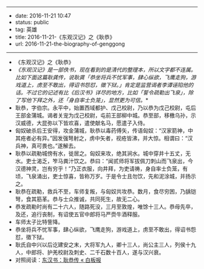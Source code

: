 - --
- date: 2016-11-21 10:47
- status: public
- tag: 英雄
- title: 2016-11-21-《东观汉记》之《耿恭》
- url: 2016-11-21-the-biography-of-genggong
- --
- 《东观汉记》之《耿恭》
- *《东观汉记》是一部佚书，现在看到的是清代的整理本，所以文字都不连属。比如下面这篇耿龚传，说耿龚「恭坐将兵不忧军事，肆心纵欲，飞鹰走狗，游戏道上，虏至不敢出，得诏书怨怼，徵下狱。」肯定是监营谒者李谭诬陷他的话。不过它的记述有比《后汉书》详尽的地方，比如「誓令疏勒出飞泉」，除了写他下拜之外，还「身自率士负笼」，显然更为可信。**	
- 耿恭，字伯宗。永平中，始置西域都护、戊己校尉，乃以恭为戊己校尉，屯后王部金蒲城。谒者关宠为戊己校尉，屯前王部柳中城。恭至部，移檄乌孙，示汉威德，大昆弥以下皆欢喜，遣使献名马，愿遣子入侍。
- 匈奴破杀后王安得，攻金蒲城，耿恭以毒药傅矢，传语匈奴：“汉家箭神，中其疮者必有异。”因发强弩射之，虏中矢者，视疮皆沸，并大惊。相谓曰：“汉兵神，真可畏也。”遂解去。
- 耿恭以疏勒城傍有水，徙居之。匈奴来攻，绝其涧水。城中穿井十五丈，无水。吏士渴乏，笮马粪汁饮之。恭曰：“闻贰师将军拔佩刀刺山而飞泉出，今汉德神灵，岂有穷乎！”乃正衣服，向井拜，为吏请祷，身自率士负笼，有顷，飞泉涌出，吏士惊喜，皆称万岁。于是令士且勿饮，先和泥涂城，并扬示之。
- 耿恭在疏勒，救兵不至，车师复叛，与匈奴共攻恭。数月，食尽穷困，乃龋铠弩，食其筋革。恭与士众推诚，共同死生，故无二心。
- 恭发疏勒时尚有二十六人，随路死没，三月至敦煌，唯馀十三人。恭母先卒，及还，追行丧制，有诏使五官中郎将马严赍牛酒释服。
- 车师太子比特訾降。
- 恭坐将兵不忧军事，肆心纵欲，飞鹰走狗，游戏道上，虏至不敢出，得诏书怨怼，徵下狱。
- 耿氏自中兴以后讫建安之末，大将军九人，卿十三人，尚公主三人，列侯十九人，中郎将、护羌校尉及刺史、二千石数十百人，遂与汉兴衰。
- 对照阅读：[东汉书：耿恭传 « 白板报](http://www.baibanbao.net/2015/08/%e8%80%bf%e6%81%ad%e4%bc%a0/)
